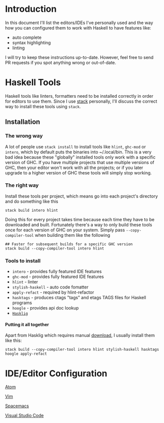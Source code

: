 # Introduction
In this document I'll list the editors/IDEs I've personally used and the way how you can configured them to work with Haskell to have features like:
* auto complete
* syntax highlighting
* linting

I will try to keep these instructions up-to-date. However, feel free to send PR requests if you spot anything wrong or out-of-date.

# Haskell Tools
Haskell tools like linters, formatters need to be installed correctly in order for editors to use them. Since I use [stack](https://docs.haskellstack.org/en/stable/README/) personally, I'll discuss the correct way to install these tools using `stack`.

## Installation

### The wrong way
A lot of people use `stack install` to install tools like `hlint`, `ghc-mod` or `intero`, which by default puts the binaries into ~/.local/bin. This is a very bad idea because these "globally" installed tools only work with a specific version of GHC. If you have multiple projects that use multiple versions of GHC, then your editor won't work with all the projects; or if you later upgrade to a higher version of GHC these tools will simply stop working.

### The right way
Install these tools per project, which means go into each project's directory and do something like this
```shell
stack build intero hlint
```
Doing this for every project takes time because each time they have to be downloaded and built. Fortunately there's a way to only build these tools once for each version of GHC on your system. Simply pass `--copy-compiler-tool` when building them like the following
```shell
## Faster for subsequent builds for a specific GHC version
stack build --copy-compiler-tool intero hlint
```

### Tools to install
* `intero` - provides fully featured IDE features
* `ghc-mod` - provides fully featured IDE features
* `hlint` - linter
* `stylish-haskell` - auto code fomatter
* `apply-refact` - required by hlint-refactor
* `hasktags` - produces ctags "tags" and etags TAGS files for Haskell programs
* `hoogle` - provides api doc lookup
* [`Hasklig`](https://github.com/i-tu/Hasklig)

#### Putting it all together
Apart from Hasklig which requires manual [download](https://github.com/i-tu/Hasklig), I usually install them like this:
```shell
stack build --copy-compiler-tool intero hlint stylish-haskell hasktags hoogle apply-refact
```


# IDE/Editor Configuration

[Atom](atom.md)

[Vim](vim.md)

[Spacemacs](spacemacs.md)

[Visual Studio Code](vscode.md)
